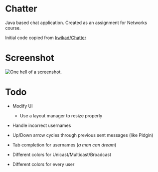 # Chatter

Java based chat application. Created as an assignment for Networks course.

Initial code copied from [kwikad/Chatter](https://github.com/kwikadi/Chatter)

# Screenshot

![One hell of a screenshot.](http://i.imgur.com/5BuQXdT.png)

# Todo

* Modify UI
  * Use a layout manager to resize properly

* Handle incorrect usernames
* Up/Down arrow cycles through previous sent messages (like Pidgin)

* Tab completion for usernames (*a man can dream*)

* Different colors for Unicast/Multicast/Broadcast
* Different colors for every user
